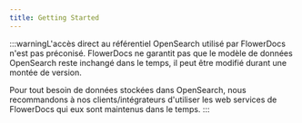 ```yaml
---
title: Getting Started
---
```



:::warningL'accès direct au référentiel OpenSearch utilisé par FlowerDocs n'est pas préconisé. FlowerDocs ne garantit pas que le modèle de données OpenSearch reste inchangé dans le temps, il peut être modifié durant une montée de version.

Pour tout besoin de données stockées dans OpenSearch, nous recommandons à nos clients/intégrateurs d'utiliser les web services de FlowerDocs qui eux sont maintenus dans le temps.
 :::